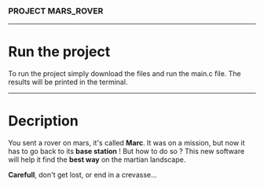 ### PROJECT MARS_ROVER

-------------
# Run the project 
To run the project simply download the files and run the main.c file.
The results will be printed in the terminal.

------
# Decription 

You sent a rover on mars, it's called **Marc**.
It was on a mission, but now it has to go back to its **base station** !
But how to do so ? This new software will help it find the **best way** on the martian landscape.

**Carefull**, don't get lost, or end in a crevasse...


